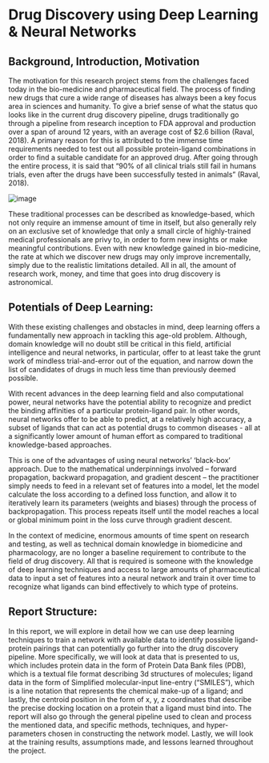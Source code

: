 # Drug Discovery using Deep Learning & Neural Networks

## Background, Introduction, Motivation

The motivation for this research project stems from the challenges faced today in the bio-medicine  and pharmaceutical field. The process of finding new drugs that cure a wide range of diseases has always been a key focus area in sciences and humanity. To give a brief sense of what the status quo looks like in the current drug discovery pipeline, drugs traditionally go through a pipeline from research inception to FDA approval and production over a span of around 12 years, with an average cost of $2.6 billion (Raval, 2018). A primary reason for this is attributed to the immense time requirements needed to test out all possible protein-ligand combinations in order to find a suitable candidate for an approved drug. After going through the entire process, it is said that “90% of all clinical trials still fail in humans trials, even after the drugs have been successfully tested in animals” (Raval, 2018). 

![image](https://user-images.githubusercontent.com/19891445/173784561-ec276fdc-b224-457e-9661-ffe34d466aec.png)

These traditional processes can be described as knowledge-based, which not only require an immense amount of time in itself, but also generally rely on an exclusive set of knowledge that only a small circle of highly-trained medical professionals are privy to, in order to form new insights or make meaningful contributions. Even with new knowledge gained in bio-medicine, the rate at which we discover new drugs may only improve incrementally, simply due to the realistic limitations detailed. All in all, the amount of research work, money, and time that goes into drug discovery is astronomical.

## Potentials of Deep Learning:
With these existing challenges and obstacles in mind, deep learning offers a fundamentally new approach in tackling this age-old problem. Although, domain knowledge will no doubt still be critical in this field, artificial intelligence and neural networks, in particular, offer to at least take the grunt work of mindless trial-and-error out of the equation, and narrow down the list of candidates of drugs in much less time than previously deemed possible.

With recent advances in the deep learning field and also computational power, neural networks have the potential ability to recognize and predict the binding affinities of a particular protein-ligand pair. In other words, neural networks offer to be able to predict, at a relatively high accuracy, a subset of ligands that can act as potential drugs to common diseases - all at a significantly lower amount of human effort as compared to traditional knowledge-based approaches. 

This is one of the advantages of using neural networks’ ‘black-box’ approach. Due to the mathematical underpinnings involved – forward propagation, backward propagation, and gradient descent – the practitioner simply needs to feed in a relevant set of features into a model, let the model calculate the loss according to a defined loss function, and allow it to iteratively learn its parameters (weights and biases) through the process of backpropagation. This process repeats itself until the model reaches a local or global minimum point in the loss curve through gradient descent.

In the context of medicine, enormous amounts of time spent on research and testing, as well as technical domain knowledge in biomedicine and pharmacology, are no longer a baseline requirement to contribute to the field of drug discovery. All that is required is someone with the knowledge of deep learning techniques and access to large amounts of pharmaceutical data to input a set of features into a neural network and train it over time to recognize what ligands can bind effectively to which type of proteins. 

## Report Structure:
In this report, we will explore in detail how we can use deep learning techniques to train a network with available data to identify possible ligand-protein pairings that can potentially go further into the drug discovery pipeline. More specifically, we will look at data that is presented to us, which includes protein data in the form of Protein Data Bank files (PDB), which is a textual file format describing 3d structures of molecules; ligand data in the form of Simplified molecular-input line-entry (“SMILES”), which is a line notation that represents the chemical make-up of a ligand; and lastly, the centroid position in the form of x, y, z coordinates that describe the precise docking location on a protein that a ligand must bind into. The report will also go through the general pipeline used to clean and process the mentioned data, and specific methods, techniques, and hyper-parameters chosen in constructing the network model. Lastly, we will look at the training results, assumptions made, and lessons learned throughout the project.

